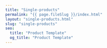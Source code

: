 ```yaml
---
title: "Single-products"
permalink: "{{ page.fileSlug }}/index.html"
layout: "single-products.html"
slug: "single-products"
seo:
  title: "Product Template"
  og_title: "Product Template"
---
```

